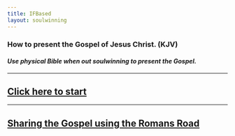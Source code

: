 ```yaml
---
title: IFBased
layout: soulwinning
---
```


### How to present the Gospel of Jesus Christ. (KJV)
#### *Use physical Bible when out soulwinning to present the Gospel.*

___

## [Click here to start](/soulwinning/soulwinning-instruction)

___

## [Sharing the Gospel using the Romans Road](/soulwinning/romansroad/stages)
